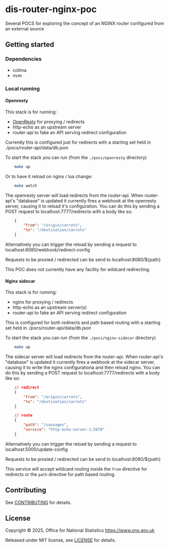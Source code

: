 # dis-router-nginx-poc

Several POCS for exploring the concept of an NGINX router configured from an external source

## Getting started

### Dependencies

- colima
- nvm

### Local running

#### Openresty

This stack is for running:

- [OpenResty](https://openresty.org/en/) for proxying / redirects
- http-echo as an upstream server
- router-api to fake an API serving redirect configuration

Currently this is configured just for redirects with a starting set held in ./pocs/router-api/data/db.json

To start the stack you can run (from the `./pocs/openresty` directory)

```sh
    make up
```

Or to have it reload on nginx / lua change:

```sh
    make watch
```

The openresty server will load redirects from the router-api. When router-api's "database" is updated it currently fires a webhook at the openresty server, causing it to reload it's configuration. You can do this by sending a POST request to localhost:7777/redirects with a body like so:

```json
    {
        "from": "/origin/carrots",
        "to": "/destination/carrots"
    }
```

Alternatively you can trigger the reload by sending a request to localhost:8080/webhook/redirect-config

Requests to be proxied / redirected can be send to localhost:8080/${path}

This POC does not currently have any facility for wildcard redirecting.

#### Nginx sidecar

This stack is for running:

- nginx for proxying / redirects
- http-echo as an upstream server(s)
- router-api to fake an API serving redirect configuration

This is configured for both redirects and path based routing with a starting set held in ./pocs/router-api/data/db.json

To start the stack you can run (from the `./pocs/nginx-sidecar` directory)

```sh
    make up
```

The sidecar server will load redirects from the router-api. When router-api's "database" is updated it currently fires a webhook at the sidecar server, causing it to write the nginx configurationa and then reload nginx. You can do this by sending a POST request to localhost:7777/redirects with a body like so:

```json
    // redirect
    {
        "from": "/origin/carrots",
        "to": "/destination/carrots"
    }

    // route
    {
        "path": "/sausages",
        "service": "http-echo-server-1:5678"
    }
```

Alternatively you can trigger the reload by sending a request to localhost:5000/update-config

Requests to be proxied / redirected can be send to localhost:8080/${path}

This service will accept wildcard routing inside the `from` directive for redirects or the `path` directive for path based routing.

## Contributing

See [CONTRIBUTING](CONTRIBUTING.md) for details.

## License

Copyright © 2025, Office for National Statistics <https://www.ons.gov.uk>

Released under MIT license, see [LICENSE](LICENSE.md) for details.
